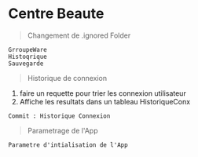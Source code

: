Centre Beaute
=========

>Changement de .ignored Folder
```
GrroupeWare
Histoqrique
Sauvegarde
```

>Historique de connexion
1. faire un requette pour trier les connexion utilisateur
2. Affiche les resultats dans un tableau HistoriqueConx

`Commit : Historique Connexion`

>Parametrage de l'App

 `Parametre d'intialisation de l'App`